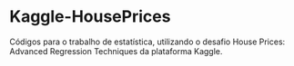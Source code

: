 # Kaggle-HousePrices
Códigos para o trabalho de estatística, utilizando o desafio House Prices: Advanced Regression Techniques da plataforma Kaggle.
